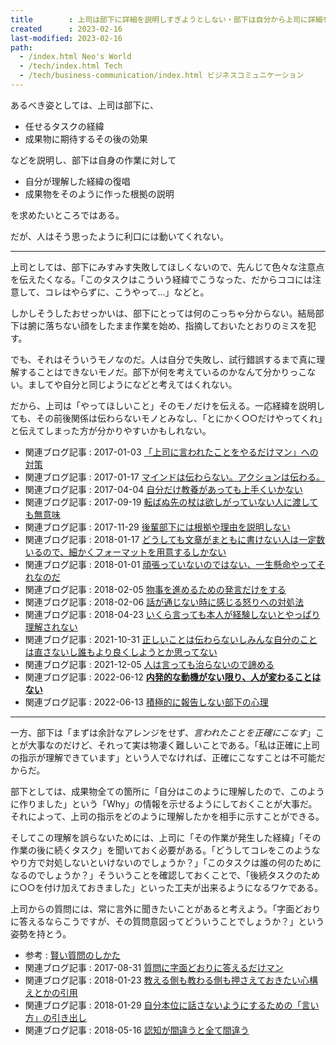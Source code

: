 ```yaml
---
title        : 上司は部下に詳細を説明しすぎようとしない・部下は自分から上司に詳細を求める
created      : 2023-02-16
last-modified: 2023-02-16
path:
  - /index.html Neo's World
  - /tech/index.html Tech
  - /tech/business-communication/index.html ビジネスコミュニケーション
---
```


あるべき姿としては、上司は部下に、

- 任せるタスクの経緯
- 成果物に期待するその後の効果

などを説明し、部下は自身の作業に対して

- 自分が理解した経緯の復唱
- 成果物をそのように作った根拠の説明

を求めたいところではある。

だが、人はそう思ったように利口には動いてくれない。

-----

上司としては、部下にみすみす失敗してほしくないので、先んじて色々な注意点を伝えたくなる。「このタスクはこういう経緯でこうなった、だからココには注意して、コレはやらずに、こうやって…」などと。

しかしそうしたおせっかいは、部下にとっては何のこっちゃ分からない。結局部下は腑に落ちない顔をしたまま作業を始め、指摘しておいたとおりのミスを犯す。

でも、それはそういうモノなのだ。人は自分で失敗し、試行錯誤するまで真に理解することはできないモノだ。部下が何を考えているのかなんて分かりっこない。ましてや自分と同じようになどと考えてはくれない。

だから、上司は「やってほしいこと」そのモノだけを伝える。一応経緯を説明しても、その前後関係は伝わらないモノとみなし、「とにかく○○だけやってくれ」と伝えてしまった方が分かりやすいかもしれない。

- 関連ブログ記事 : 2017-01-03 [「上司に言われたことをやるだけマン」への対策](/blog/2017/01/03-01.html)
- 関連ブログ記事 : 2017-01-17 [マインドは伝わらない。アクションは伝わる。](/blog/2017/01/17-01.html)
- 関連ブログ記事 : 2017-04-04 [自分だけ教養があっても上手くいかない](/blog/2017/04/04-01.html)
- 関連ブログ記事 : 2017-09-19 [転ばぬ先の杖は欲しがっていない人に渡しても無意味](/blog/2017/09/19-01.html)
- 関連ブログ記事 : 2017-11-29 [後輩部下には根拠や理由を説明しない](/blog/2017/11/29-01.html)
- 関連ブログ記事 : 2018-01-17 [どうしても文章がまともに書けない人は一定数いるので、細かくフォーマットを用意するしかない](/blog/2018/01/17-01.html)
- 関連ブログ記事 : 2018-01-01 [頑張っていないのではない、一生懸命やってそれなのだ](/blog/2018/01/01-01.html)
- 関連ブログ記事 : 2018-02-05 [物事を進めるための発言だけをする](/blog/2018/02/05-01.html)
- 関連ブログ記事 : 2018-02-06 [話が通じない時に感じる怒りへの対処法](/blog/2018/02/06-01.html)
- 関連ブログ記事 : 2018-04-23 [いくら言っても本人が経験しないとやっぱり理解されない](/blog/2018/04/23-01.html)
- 関連ブログ記事 : 2021-10-31 [正しいことは伝わらないしみんな自分のことは直さないし誰もより良くしようとか思ってない](/blog/2021/10/31-01.html)
- 関連ブログ記事 : 2021-12-05 [人は言っても治らないので諦める](/blog/2021/12/05-01.html)
- 関連ブログ記事 : 2022-06-12 **[内発的な動機がない限り、人が変わることはない](/blog/2022/06/12-01.html)**
- 関連ブログ記事 : 2022-06-13 [積極的に報告しない部下の心理](/blog/2022/06/13-01.html)

-----

一方、部下は「まずは余計なアレンジをせず、*言われたことを正確にこなす*」ことが大事なのだけど、それって実は物凄く難しいことである。「私は正確に上司の指示が理解できています」という人でなければ、正確にこなすことは不可能だからだ。

部下としては、成果物全ての箇所に「自分はこのように理解したので、このように作りました」という「Why」の情報を示せるようにしておくことが大事だ。それによって、上司の指示をどのように理解したかを相手に示すことができる。

そしてこの理解を誤らないためには、上司に「その作業が発生した経緯」「その作業の後に続くタスク」を聞いておく必要がある。「どうしてコレをこのようなやり方で対処しないといけないのでしょうか？」「このタスクは誰の何のためになるのでしょうか？」そういうことを確認しておくことで、「後続タスクのために○○を付け加えておきました」といった工夫が出来るようになるワケである。

上司からの質問には、常に言外に聞きたいことがあると考えよう。「字面どおりに答えるならこうですが、その質問意図ってどういうことでしょうか？」という姿勢を持とう。

- 参考 : [賢い質問のしかた](https://www.ranvis.com/articles/smart-questions.ja.html)
- 関連ブログ記事 : 2017-08-31 [質問に字面どおりに答えるだけマン](/blog/2017/08/31-01.html)
- 関連ブログ記事 : 2018-01-23 [教える側も教わる側も押さえておきたい心構えとかの引用](/blog/2018/01/23-01.html)
- 関連ブログ記事 : 2018-01-29 [自分本位に話さないようにするための「言い方」の引き出し](/blog/2018/01/29-01.html)
- 関連ブログ記事 : 2018-05-16 [認知が間違うと全て間違う](/blog/2018/05/16-01.html)
